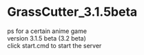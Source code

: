 # GrassCutter_3.1.5beta
ps for a certain anime game   
version 3.1.5 beta (3.2 beta)   
click start.cmd to start the server    
